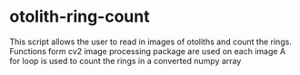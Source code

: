 # otolith-ring-count
This script allows the user to read in images of otoliths and count the rings. 
Functions form cv2 image processing package are used on each image 
A for loop is used to count the rings in a converted numpy array 
